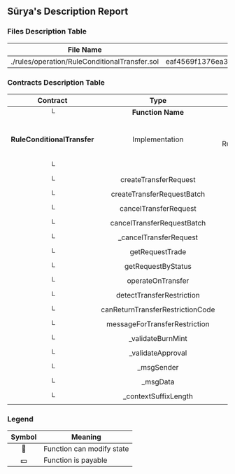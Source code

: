 ## Sūrya's Description Report

### Files Description Table


|  File Name  |  SHA-1 Hash  |
|-------------|--------------|
| ./rules/operation/RuleConditionalTransfer.sol | eaf4569f1376ea3e0d975f9c9c1c5e078abf0c8d |


### Contracts Description Table


|  Contract  |         Type        |       Bases      |                  |                 |
|:----------:|:-------------------:|:----------------:|:----------------:|:---------------:|
|     └      |  **Function Name**  |  **Visibility**  |  **Mutability**  |  **Modifiers**  |
||||||
| **RuleConditionalTransfer** | Implementation | RuleValidateTransfer, IRuleOperation, RuleConditionalTransferOperator, MetaTxModuleStandalone |||
| └ | <Constructor> | Public ❗️ | 🛑  | MetaTxModuleStandalone |
| └ | createTransferRequest | Public ❗️ | 🛑  |NO❗️ |
| └ | createTransferRequestBatch | Public ❗️ | 🛑  |NO❗️ |
| └ | cancelTransferRequest | Public ❗️ | 🛑  |NO❗️ |
| └ | cancelTransferRequestBatch | Public ❗️ | 🛑  |NO❗️ |
| └ | _cancelTransferRequest | Internal 🔒 | 🛑  | |
| └ | getRequestTrade | Public ❗️ |   |NO❗️ |
| └ | getRequestByStatus | Public ❗️ |   |NO❗️ |
| └ | operateOnTransfer | Public ❗️ | 🛑  | onlyRole |
| └ | detectTransferRestriction | Public ❗️ |   |NO❗️ |
| └ | canReturnTransferRestrictionCode | External ❗️ |   |NO❗️ |
| └ | messageForTransferRestriction | External ❗️ |   |NO❗️ |
| └ | _validateBurnMint | Internal 🔒 |   | |
| └ | _validateApproval | Internal 🔒 |   | |
| └ | _msgSender | Internal 🔒 |   | |
| └ | _msgData | Internal 🔒 |   | |
| └ | _contextSuffixLength | Internal 🔒 |   | |


### Legend

|  Symbol  |  Meaning  |
|:--------:|-----------|
|    🛑    | Function can modify state |
|    💵    | Function is payable |
